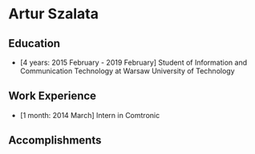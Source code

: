 # Artur Szalata

## Education

* [4 years: 2015 February - 2019 February] Student of Information and Communication Technology at Warsaw University of Technology

## Work Experience

* [1 month: 2014 March] Intern in Comtronic

## Accomplishments